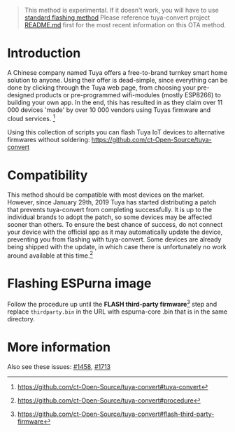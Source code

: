 > This method is experimental. If it doesn't work, you will have to use [standard flashing method](Binaries)
> Please reference tuya-convert project [README.md](https://github.com/ct-Open-Source/tuya-convert/blob/master/README.md) first for the most recent information on this OTA method.

# Introduction 

A Chinese company named Tuya offers a free-to-brand turnkey smart home solution to anyone. Using their offer is dead-simple, since everything can be done by clicking through the Tuya web page, from choosing your pre-designed products or pre-programmed wifi-modules (mostly ESP8266) to building your own app. In the end, this has resulted in as they claim over 11 000 devices 'made' by over 10 000 vendors using Tuyas firmware and cloud services. [^1]

Using this collection of scripts you can flash Tuya IoT devices to alternative firmwares without soldering:
https://github.com/ct-Open-Source/tuya-convert
 
# Compatibility

This method should be compatible with most devices on the market. However, since January 29th, 2019 Tuya has started distributing a patch that prevents tuya-convert from completing successfully. It is up to the individual brands to adopt the patch, so some devices may be affected sooner than others. To ensure the best chance of success, do not connect your device with the official app as it may automatically update the device, preventing you from flashing with tuya-convert. Some devices are already being shipped with the update, in which case there is unfortunately no work around available at this time.[^2]

# Flashing ESPurna image

Follow the procedure up until the **FLASH third-party firmware**[^3] step and replace `thirdparty.bin` in the URL with espurna-core .bin that is in the same directory.

# More information

Also see these issues: [#1458](https://github.com/xoseperez/espurna/issues/1458), [#1713](https://github.com/xoseperez/espurna/issues/1713)

[^1]: https://github.com/ct-Open-Source/tuya-convert#tuya-convert
[^2]: https://github.com/ct-Open-Source/tuya-convert#procedure
[^3]: https://github.com/ct-Open-Source/tuya-convert#flash-third-party-firmware
